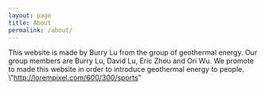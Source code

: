 ```yaml
---
layout: page
title: About
permalink: /about/
---
```


<amp-img width="600" height="300" layout="responsive" src="https://www.greenoptimistic.com/wp-content/uploads/2013/11/Geothermal-Energy.jpg
"></amp-img>

This website is made by Burry Lu from the group of geothermal energy. Our group members are Burry Lu, David Lu, Eric Zhou and Ori Wu. We promote to made this website in order to introduce geothermal energy to people.
\\"http://lorempixel.com/600/300/sports"
